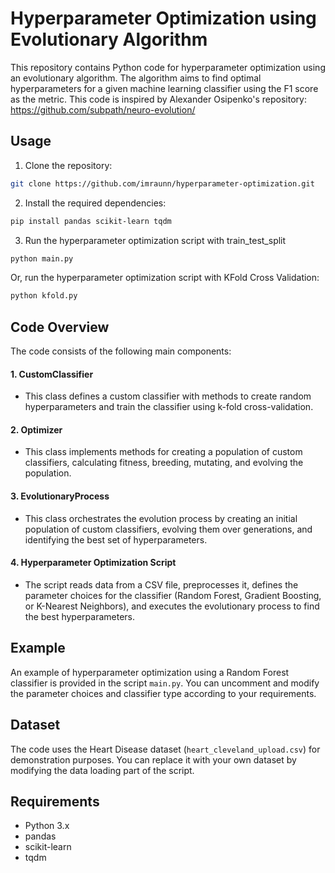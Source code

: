 # Hyperparameter Optimization using Evolutionary Algorithm

This repository contains Python code for hyperparameter optimization using an evolutionary algorithm. The algorithm aims to find optimal hyperparameters for a given machine learning classifier using the F1 score as the metric. This code is inspired by Alexander Osipenko's repository: https://github.com/subpath/neuro-evolution/

## Usage

1. Clone the repository:

```bash
git clone https://github.com/imraunn/hyperparameter-optimization.git
```

2. Install the required dependencies:

```bash
pip install pandas scikit-learn tqdm
```

3. Run the hyperparameter optimization script with train_test_split

```bash
python main.py
```

Or, run the hyperparameter optimization script with KFold Cross Validation:
```bash
python kfold.py
```
## Code Overview

The code consists of the following main components:

#### 1. CustomClassifier

- This class defines a custom classifier with methods to create random hyperparameters and train the classifier using k-fold cross-validation.

#### 2. Optimizer

- This class implements methods for creating a population of custom classifiers, calculating fitness, breeding, mutating, and evolving the population.

#### 3. EvolutionaryProcess

- This class orchestrates the evolution process by creating an initial population of custom classifiers, evolving them over generations, and identifying the best set of hyperparameters.

#### 4. Hyperparameter Optimization Script

- The script reads data from a CSV file, preprocesses it, defines the parameter choices for the classifier (Random Forest, Gradient Boosting, or K-Nearest Neighbors), and executes the evolutionary process to find the best hyperparameters.

## Example

An example of hyperparameter optimization using a Random Forest classifier is provided in the script `main.py`. You can uncomment and modify the parameter choices and classifier type according to your requirements.

## Dataset

The code uses the Heart Disease dataset (`heart_cleveland_upload.csv`) for demonstration purposes. You can replace it with your own dataset by modifying the data loading part of the script.

## Requirements

- Python 3.x
- pandas
- scikit-learn
- tqdm
